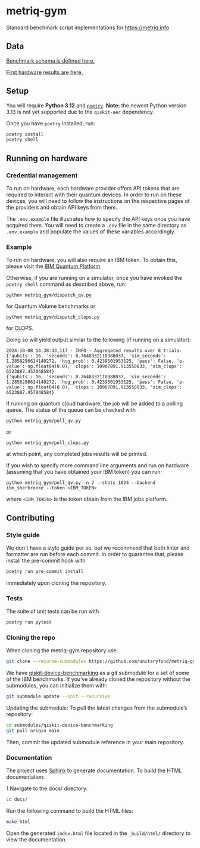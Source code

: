 # metriq-gym

Standard benchmark script implementations for https://metriq.info

## Data

[Benchmark schema is defined here.](https://github.com/unitaryfund/metriq-gym/wiki/Quantum-Volume-definition)

[First hardware results are here.](https://github.com/unitaryfund/metriq-gym/wiki/First-Hardware-Data)

## Setup

You will require **Python 3.12** and [`poetry`](https://python-poetry.org/). **Note:** the
newest Python version 3.13 is not yet supported due to the `qiskit-aer` dependency.

Once you have `poetry` installed, run:

```sh
poetry install
poetry shell
```

## Running on hardware

### Credential management

To run on hardware, each hardware provider offers API tokens that are required to interact with their quantum devices.
In order to run on these devices, you will need to follow the instructions on the respective pages of the providers and
obtain API keys from them.

The `.env.example` file illustrates how to specify the API keys once you have acquired them. You will need to create a
`.env` file in the same directory as `.env.example` and populate the values of these variables accordingly.

### Example

To run on hardware, you will also require an IBM token. To obtain this, please
visit the [IBM Quantum Platform](https://quantum.ibm.com/).

Otherwise, if you are running on a simulator, once you have invoked the `poetry
shell` command as described above, run:

```
python metriq_gym/dispatch_qv.py
```
for Quantum Volume benchmarks or
```
python metriq_gym/dispatch_clops.py
```
for CLOPS.

Doing so will yield output similar to the following (if running on a simulator):

```
2024-10-08 14:38:43,117 - INFO - Aggregated results over 8 trials: {'qubits': 16, 'seconds': 0.7648332118988037, 'sim_seconds': 1.2858296614140272, 'hog_prob': 0.4239501953125, 'pass': False, 'p-value': np.float64(0.0), 'clops': 10967891.913550833, 'sim_clops': 6523887.457048584}
{'qubits': 16, 'seconds': 0.7648332118988037, 'sim_seconds': 1.2858296614140272, 'hog_prob': 0.4239501953125, 'pass': False, 'p-value': np.float64(0.0), 'clops': 10967891.913550833, 'sim_clops': 6523887.457048584}
```

If running on quantum cloud hardware, the job will be added to a polling queue. The status of the queue can be checked with
```
python metriq_gym/poll_qv.py
```
or
```
python metriq_gym/poll_clops.py
```
at which point, any completed jobs results will be printed.


If you wish to specify more command line arguments and run on hardware (assuming
that you have obtained your IBM token) you can run:

```
python metriq_gym/poll_qv.py -n 2 --shots 1024 --backend ibm_sherbrooke --token <IBM_TOKEN>
```

where `<IBM_TOKEN>` is the token obtain from the IBM jobs platform.

## Contributing

### Style guide
We don't have a style guide per se, but we recommend that both linter and formatter 
are run before each commit. In order to guarantee that, please install the pre-commit hook with

```sh
poetry run pre-commit install
```
immediately upon cloning the repository.

### Tests
The suite of unit tests can be run with
```sh
poetry run pytest
``` 

### Cloning the repo
When cloning the metriq-gym repository use:

```sh
git clone --recurse-submodules https://github.com/unitaryfund/metriq-gym.git
```

We have [qiskit-device-benchmarking](https://github.com/qiskit-community/qiskit-device-benchmarking) as a git submodule
for a set of some of the IBM benchmarks. If you’ve already cloned the repository without the submodules, you can
initialize them with:

```sh
git submodule update --init --recursive
```

Updating the submodule: To pull the latest changes from the submodule’s repository:

```sh
cd submodules/qiskit-device-benchmarking
git pull origin main
```

Then, commit the updated submodule reference in your main repository.

### Documentation
The project uses [Sphinx](https://www.sphinx-doc.org/en/master/) to generate documentation. To build the HTML
documentation:

1.Navigate to the docs/ directory:
```sh
cd docs/
```

Run the following command to build the HTML files:
```sh
make html
```

Open the generated `index.html` file located in the `_build/html/` directory to view the documentation.